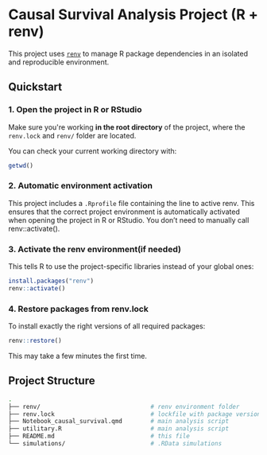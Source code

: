 # Causal Survival Analysis Project (R + renv)

This project uses [`renv`](https://rstudio.github.io/renv/) to manage R package dependencies in an isolated and reproducible environment.

## Quickstart

### 1. Open the project in R or RStudio

Make sure you're working **in the root directory** of the project, where the `renv.lock` and `renv/` folder are located.

You can check your current working directory with:

```r
getwd()
```

### 2. Automatic environment activation

This project includes a `.Rprofile` file containing the line to active renv.
This ensures that the correct project environment is automatically activated when opening the project in R or RStudio. You don’t need to manually call renv::activate().


### 3. Activate the renv environment(if needed)

This tells R to use the project-specific libraries instead of your global ones:

```r
install.packages("renv")
renv::activate()
```

### 4. Restore packages from renv.lock

To install exactly the right versions of all required packages:

```r
renv::restore()
```

This may take a few minutes the first time.

##  Project Structure

```bash
.
├── renv/                               # renv environment folder
├── renv.lock                           # lockfile with package versions
├── Notebook_causal_survival.qmd        # main analysis script
├── utilitary.R                         # main analysis script
├── README.md                           # this file
└── simulations/                        # .RData simulations 
```
